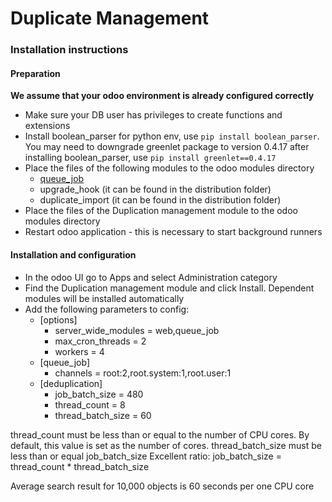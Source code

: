 # Duplicate Management

### Installation instructions
#### Preparation
**We assume that your odoo environment is already configured correctly**
- Make sure your DB user has privileges to create functions and extensions
- Install boolean_parser for python env, use ```pip install boolean_parser```. You may need to downgrade greenlet package to version 0.4.17 after installing boolean_parser, use ```pip install greenlet==0.4.17```
- Place the files of the following modules to the odoo modules directory
    - [queue_job](https://github.com/OCA/queue/tree/15.0/queue_job)
    - upgrade_hook (it can be found in the distribution folder)
    - duplicate_import (it can be found in the distribution folder)
- Place the files of the Duplication management module to the odoo modules directory
- Restart odoo application - this is necessary to start background runners

#### Installation and configuration
- In the odoo UI go to Apps and select Administration category
- Find the Duplication management module and click Install. Dependent modules will be installed automatically
- Add the following parameters to config:
    - [options]
        - server_wide_modules = web,queue_job
        - max_cron_threads = 2
        - workers = 4
    - [queue_job]
        - channels = root:2,root.system:1,root.user:1
    - [deduplication]
        - job_batch_size = 480
        - thread_count = 8
        - thread_batch_size = 60

thread_count must be less than or equal to the number of CPU cores. By default, this value is set as the number of cores.
thread_batch_size must be less than or equal job_batch_size
Excellent ratio: job_batch_size = thread_count * thread_batch_size

Average search result for 10,000 objects is 60 seconds per one CPU core
